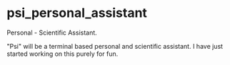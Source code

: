 # psi_personal_assistant
Personal - Scientific Assistant. 




"Psi" will be a terminal based personal and scientific assistant. I have just started working on this purely for fun.

